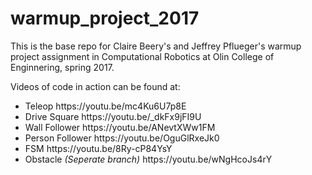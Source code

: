 # warmup_project_2017
This is the base repo for Claire Beery's and Jeffrey Pflueger's warmup project assignment in Computational Robotics at Olin College of Enginnering, spring 2017.

Videos of code in action can be found at:
<ul>
<li>Teleop https://youtu.be/mc4Ku6U7p8E
<li>Drive Square https://youtu.be/_dkFx9jFI9U
<li>Wall Follower https://youtu.be/ANevtXWw1FM
<li>Person Follower https://youtu.be/OguGlRxeJk0
<li>FSM https://youtu.be/8Ry-cP84YsY
<li>Obstacle <i>(Seperate branch)</i> https://youtu.be/wNgHcoJs4rY
</ul>


